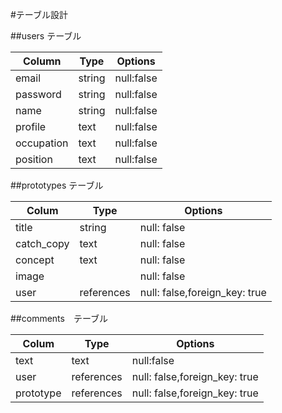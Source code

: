 #テーブル設計


##users テーブル

| Column      | Type    | Options    |
| ----------  | ------  | ---------  |
|email        |string   |null:false  |
|password     |string   |null:false  |
|name         |string   |null:false  |
|profile      |text     |null:false  |
|occupation   |text     |null:false  |
|position     |text     |null:false  |

##prototypes テーブル

| Colum       | Type     | Options                     |
| ----------- | -------  | --------------------------- |
|title        |string    |null: false                  |
|catch_copy   |text      |null: false                  |
|concept      |text      |null: false                  |
|image        |          |null: false                  |
|user         |references|null: false,foreign_key: true|

##comments　テーブル

| Colum       | Type     | Options                     |
| ----------- | -------- | --------------------------- |
|text         |text      |null:false                   |
|user         |references|null: false,foreign_key: true|
|prototype    |references|null: false,foreign_key: true|